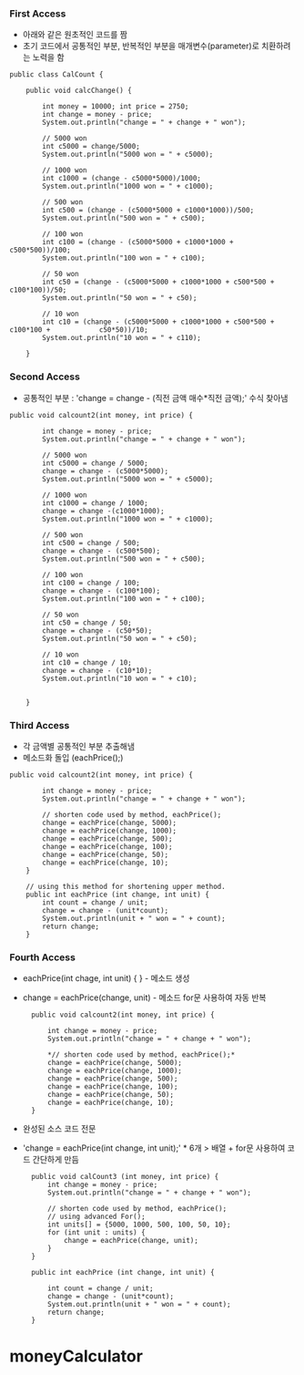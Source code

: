 ### First Access
- 아래와 같은 원초적인 코드를 짬
- 초기 코드에서 공통적인 부분, 반복적인 부분을 매개변수(parameter)로 치환하려는 노력을 함

```
public class CalCount {

	public void calcChange() {
    
		int money = 10000; int price = 2750;
		int change = money - price;
		System.out.println("change = " + change + " won");
		
        // 5000 won
		int c5000 = change/5000;
		System.out.println("5000 won = " + c5000);
		
        // 1000 won
		int c1000 = (change - c5000*5000)/1000;
		System.out.println("1000 won = " + c1000);
		
        // 500 won
		int c500 = (change - (c5000*5000 + c1000*1000))/500;
		System.out.println("500 won = " + c500);
		
        // 100 won
		int c100 = (change - (c5000*5000 + c1000*1000 + c500*500))/100;
		System.out.println("100 won = " + c100);
		
        // 50 won
		int c50 = (change - (c5000*5000 + c1000*1000 + c500*500 + c100*100))/50;
		System.out.println("50 won = " + c50);
		
        // 10 won
		int c10 = (change - (c5000*5000 + c1000*1000 + c500*500 + c100*100 + 			c50*50))/10;
		System.out.println("10 won = " + c110);		
		
	}
```

### Second Access
- 공통적인 부분 : 'change = change - (직전 금액 매수*직전 금액);' 수식 찾아냄

```
public void calcount2(int money, int price) {

		int change = money - price;
		System.out.println("change = " + change + " won");

		// 5000 won
		int c5000 = change / 5000;
		change = change - (c5000*5000);
		System.out.println("5000 won = " + c5000);
		
		// 1000 won
		int c1000 = change / 1000;
		change = change -(c1000*1000);
		System.out.println("1000 won = " + c1000);
		
		// 500 won
		int c500 = change / 500;
		change = change - (c500*500);
		System.out.println("500 won = " + c500);
		
		// 100 won
		int c100 = change / 100;
		change = change - (c100*100);
		System.out.println("100 won = " + c100);
		
		// 50 won
		int c50 = change / 50;
		change = change - (c50*50);
		System.out.println("50 won = " + c50);
		
		// 10 won
		int c10 = change / 10;
		change = change - (c10*10);
		System.out.println("10 won = " + c10);
		

	}

```

### Third Access
- 각 금액별 공통적인 부분 추출해냄
- 메소드화 돌입 (eachPrice();)

```
public void calcount2(int money, int price) {

		int change = money - price;
		System.out.println("change = " + change + " won");

		// shorten code used by method, eachPrice();
		change = eachPrice(change, 5000);
		change = eachPrice(change, 1000);
		change = eachPrice(change, 500);
		change = eachPrice(change, 100);
		change = eachPrice(change, 50);
		change = eachPrice(change, 10);
	}
	
    // using this method for shortening upper method.
    public int eachPrice (int change, int unit) {
		int count = change / unit;
		change = change - (unit*count);
		System.out.println(unit + " won = " + count);
		return change;
	}
```
### Fourth Access

* eachPrice(int chage, int unit) { } - 메소드 생성
* change = eachPrice(change, unit) - 메소드 for문 사용하여 자동 반복

		public void calcount2(int money, int price) {

			int change = money - price;
			System.out.println("change = " + change + " won");

			*// shorten code used by method, eachPrice();*
			change = eachPrice(change, 5000);
			change = eachPrice(change, 1000);
			change = eachPrice(change, 500);
			change = eachPrice(change, 100);
			change = eachPrice(change, 50);
			change = eachPrice(change, 10);
		} 
* 완성된 소스 코드 전문
* 'change = eachPrice(int change, int unit);' * 6개 > 배열 + for문 사용하여 코드 간단하게 만듬


		public void calCount3 (int money, int price) {
			int change = money - price;
			System.out.println("change = " + change + " won");
	
			// shorten code used by method, eachPrice();
			// using advanced For();
			int units[] = {5000, 1000, 500, 100, 50, 10};
			for (int unit : units) {
				change = eachPrice(change, unit);
			}
		}
	
		public int eachPrice (int change, int unit) {
	
			int count = change / unit;
			change = change - (unit*count);
			System.out.println(unit + " won = " + count);
			return change;
		}



		
		

# moneyCalculator
